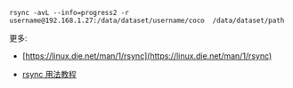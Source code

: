 `rsync -avL --info=progress2 -r username@192.168.1.27:/data/dataset/username/coco  /data/dataset/path`

更多:

- [https://linux.die.net/man/1/rsync](https://linux.die.net/man/1/rsync)

- [rsync 用法教程](https://www.ruanyifeng.com/blog/2020/08/rsync.html)